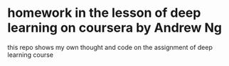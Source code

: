 # homework in the lesson of deep learning on coursera by Andrew Ng
this repo shows my own thought and code on the assignment of deep learning course
